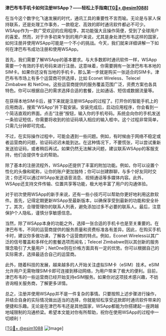 **津巴布韦手机卡如何注册WSApp？——轻松上手指南[[TG💪+ @esim1088](https://t.me/s/esim1088)]**

在当今这个数字化飞速发展的时代，通讯工具的重要性不言而喻。无论是与家人保持联系，还是处理工作事务，一款稳定、高效的即时通讯软件都必不可少。WSApp作为一款广受欢迎的应用程序，其功能强大且操作简便，受到了全球用户的喜爱。然而，对于许多初来乍到的用户来说，尤其是身处津巴布韦这样的国家，如何注册并使用WSApp可能是一个不小的挑战。今天，我们就来详细讲解一下如何在津巴布韦成功注册和使用WSApp。

首先，我们需要了解WSApp的基本要求。与大多数即时通讯软件一样，WSApp需要一个有效的手机号码来进行注册。这意味着，你需要拥有一张津巴布韦本地的SIM卡。如果你还没有当地的手机卡，那么第一步就是购买一张适合的SIM卡。津巴布韦市场上有多个运营商可供选择，比如 Econet Wireless、Telecel Zimbabwe 和 NetOne。这些运营商提供的服务覆盖范围广泛，资费方案也各具特色。你可以根据自己的需求选择合适的套餐，比如通话、短信或数据流量等。

在获得本地SIM卡后，接下来就是注册WSApp的过程了。打开你的智能手机上的应用商店，搜索“WSApp”并下载安装。安装完成后，启动应用程序，你会看到一个简洁直观的界面。点击“注册”按钮，输入你的手机号码。系统会向你的手机发送一条验证短信，你需要将收到的验证码填入相应的输入框中。这个过程非常简单，只需几分钟即可完成。

不过，在实际操作过程中，可能会遇到一些问题。例如，有时候由于网络不稳定或者运营商的问题，验证码迟迟未能到达。在这种情况下，不要慌张，可以尝试重新发送验证码，或者稍后再试。如果仍然无法解决问题，建议联系WSApp的客服支持，他们会提供专业的帮助。

除了基本的注册流程外，WSApp还提供了丰富的附加功能。例如，你可以设置个性化的头像和昵称，让你的账户更加独特；你可以创建群聊，与多个好友同时交流；你还可以通过WSApp发送语音消息、视频通话等多媒体内容。此外，WSApp还支持文件传输、位置共享等功能，极大地丰富了用户的沟通体验。

对于初次使用WSApp的新手来说，还有一些小技巧可以帮助你更好地利用这款软件。首先，记得定期更新WSApp至最新版本，以确保享受到最新的功能和安全补丁。其次，合理管理你的联系人列表，避免添加过多不必要的联系人。最后，注意保护个人隐私，谨慎分享敏感信息。

当然，除了WSApp本身的功能之外，选择一张合适的手机卡也是至关重要的。在津巴布韦，不同的运营商提供的服务质量和资费标准各有差异。因此，在购买手机卡时，建议你多做功课，了解各个运营商的特点。例如，Econet Wireless以其广泛的信号覆盖和多样化的套餐选项而闻名；Telecel Zimbabwe则以其创新的服务理念吸引了大量用户；NetOne则在价格方面具有一定的优势。你可以根据自己的实际需求，选择最适合自己的运营商。

此外，随着科技的发展，越来越多的人开始关注虚拟SIM卡（eSIM）技术。eSIM允许用户无需物理SIM卡即可连接到移动网络，为用户带来了极大的便利。目前，津巴布韦的一些运营商已经开始支持eSIM服务。如果你对这项技术感兴趣，不妨咨询相关服务商，了解更多详情。

总之，注册并使用WSApp并不是一件复杂的事情。只要按照上述步骤进行操作，并结合自身的实际情况做出适当的选择，你就能轻松享受这款即时通讯软件带来的便捷和乐趣。无论是在津巴布韦还是其他国家，WSApp都能为你搭建起一座跨越地域限制的沟通桥梁。希望本文能对你有所帮助，祝你在使用WSApp的过程中一切顺利！

[[TG💪+ @esim1088](https://t.me/s/esim1088) ![Image](https://i.postimg.cc/4NQfJmqS/Snipaste-2025-05-13-00-14-12.png)]